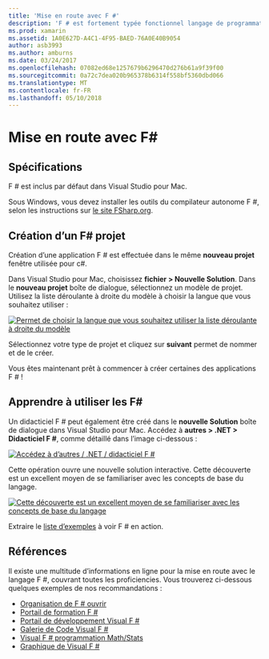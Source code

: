 ```yaml
---
title: 'Mise en route avec F #'
description: 'F # est fortement typée fonctionnel langage de programmation conçu pour s’exécuter sur .NET'
ms.prod: xamarin
ms.assetid: 1A0E627D-A4C1-4F95-BAED-76A0E40B9054
author: asb3993
ms.author: amburns
ms.date: 03/24/2017
ms.openlocfilehash: 07082ed68e1257679b6296470d276b61a9f39f00
ms.sourcegitcommit: 0a72c7dea020b965378b6314f558bf5360dbd066
ms.translationtype: MT
ms.contentlocale: fr-FR
ms.lasthandoff: 05/10/2018
---
```

# <a name="getting-started-with-f35"></a>Mise en route avec F&#35;

## <a name="requirements"></a>Spécifications

F # est inclus par défaut dans Visual Studio pour Mac.

Sous Windows, vous devez installer les outils du compilateur autonome F #, selon les instructions sur [le site FSharp.org](http://fsharp.org/use/windows/).

## <a name="creating-an-f35-project"></a>Création d’un F&#35; projet

Création d’une application F # est effectuée dans le même **nouveau projet** fenêtre utilisée pour c#.

Dans Visual Studio pour Mac, choisissez **fichier > Nouvelle Solution**. Dans le **nouveau projet** boîte de dialogue, sélectionnez un modèle de projet. Utilisez la liste déroulante à droite du modèle à choisir la langue que vous souhaitez utiliser :

 [![](overview-images/choosefsharp.png "Permet de choisir la langue que vous souhaitez utiliser la liste déroulante à droite du modèle")](overview-images/choosefsharp.png#lightbox)

Sélectionnez votre type de projet et cliquez sur **suivant** permet de nommer et de le créer.


Vous êtes maintenant prêt à commencer à créer certaines des applications F # !

## <a name="learning-to-use-f35"></a>Apprendre à utiliser les F&#35;

Un didacticiel F # peut également être créé dans le **nouvelle Solution** boîte de dialogue dans Visual Studio pour Mac. Accédez à **autres > .NET > Didacticiel F #**, comme détaillé dans l’image ci-dessous :

 [![](overview-images/fsharptutorial.png "Accédez à d’autres / .NET / didacticiel F #")](overview-images/fsharptutorial.png#lightbox)

Cette opération ouvre une nouvelle solution interactive. Cette découverte est un excellent moyen de se familiariser avec les concepts de base du langage.

 [![](overview-images/newtutorial-sml.png "Cette découverte est un excellent moyen de se familiariser avec les concepts de base du langage")](overview-images/newtutorial.png#lightbox)

Extraire le [liste d’exemples](~/cross-platform/platform/fsharp/samples.md) à voir F # en action.

## <a name="references"></a>Références

Il existe une multitude d’informations en ligne pour la mise en route avec le langage F #, couvrant toutes les proficiencies. Vous trouverez ci-dessous quelques exemples de nos recommandations :

-  [Organisation de F # ouvrir](http://fsharp.org)
-  [Portail de formation F #](http://tryfsharp.org)
-  [Portail de développement Visual F #](http://go.microsoft.com/fwlink/?LinkID=234174)
-  [Galerie de Code Visual F #](http://go.microsoft.com/fwlink/?LinkID=124614)
-  [Visual F # programmation Math/Stats](http://go.microsoft.com/fwlink/?LinkId=235173)
-  [Graphique de Visual F #](http://go.microsoft.com/fwlink/?LinkId=235176)

